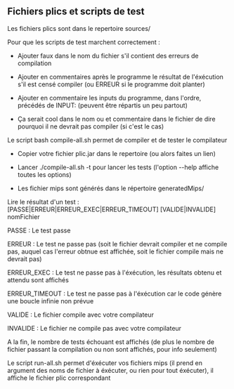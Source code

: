 Fichiers plics et scripts de test
---------------------------------

Les fichiers plics sont dans le repertoire sources/

Pour que les scripts de test marchent correctement :

- Ajouter faux dans le nom du fichier s'il contient des erreurs de compilation

- Ajouter en commentaires après le programme le résultat de l'éxécution s'il est censé
compiler (ou ERREUR si le programme doit planter)

- Ajouter en commentaire les inputs du programme, dans l'ordre, précédés de INPUT: (peuvent être répartis un peu partout)

- Ça serait cool dans le nom ou et commentaire dans le fichier de dire pourquoi il ne
devrait pas compiler (si c'est le cas)



Le script bash compile-all.sh permet de compiler et de tester le compilateur

- Copier votre fichier plic.jar dans le repertoire (ou alors faites un lien)

- Lancer ./compile-all.sh -t pour lancer les tests (l'option --help affiche toutes les
options)

- Les fichier mips sont générés dans le répertoire generatedMips/


Lire le résultat d'un test :
[PASSE|ERREUR|ERREUR_EXEC|ERREUR_TIMEOUT] [VALIDE|INVALIDE] nomFichier

PASSE 		: Le test passe

ERREUR		: Le test ne passe pas (soit le fichier devrait compiler et ne compile pas, auquel cas l'erreur obtnue est affichée, soit le fichier compile mais ne devrait pas)

ERREUR_EXEC	: Le test ne passe pas à l'éxécution, les résultats obtenu et attendu sont affichés

ERREUR_TIMEOUT  : Le test ne passe pas à l'éxécution car le code génère une boucle infinie non 
prévue



VALIDE 		: Le fichier compile avec votre compilateur

INVALIDE	: Le fichier ne compile pas avec votre compilateur

A la fin, le nombre de tests échouant est affichés (de plus le nombre de fichier passant la compilation ou non sont affichés, pour info seulement)

Le script run-all.sh permet d'éxécuter vos fichiers mips (il prend en argument des noms de fichier
à éxécuter, ou rien pour tout éxécuter), il affiche le fichier plic correspondant
